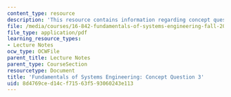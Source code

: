 ```yaml
---
content_type: resource
description: 'This resource contains information regarding concept question 3. '
file: /media/courses/16-842-fundamentals-of-systems-engineering-fall-2015/8d4769ced14cf71563f593060243e113_MIT16_842F15_Question3.pdf
file_type: application/pdf
learning_resource_types:
- Lecture Notes
ocw_type: OCWFile
parent_title: Lecture Notes
parent_type: CourseSection
resourcetype: Document
title: 'Fundamentals of Systems Engineering: Concept Question 3'
uid: 8d4769ce-d14c-f715-63f5-93060243e113
---
```

